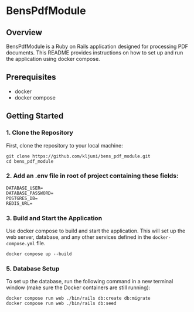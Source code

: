 # BensPdfModule

## Overview
BensPdfModule is a Ruby on Rails application designed for processing PDF documents. This README provides instructions on how to set up and run the application using docker compose.

## Prerequisites
- docker
- docker compose

## Getting Started

### 1. Clone the Repository
First, clone the repository to your local machine:
```
git clone https://github.com/kljuni/bens_pdf_module.git
cd bens_pdf_module
```

### 2. Add an .env file in root of project containing these fields:
```
DATABASE_USER=
DATABASE_PASSWORD=
POSTGRES_DB=
REDIS_URL=
```

### 3. Build and Start the Application
Use docker compose to build and start the application. This will set up the web server, database, and any other services defined in the `docker-compose.yml` file.

```
docker compose up --build
```

### 5. Database Setup
To set up the database, run the following command in a new terminal window (make sure the Docker containers are still running):
```
docker compose run web ./bin/rails db:create db:migrate
docker compose run web ./bin/rails db:seed
```